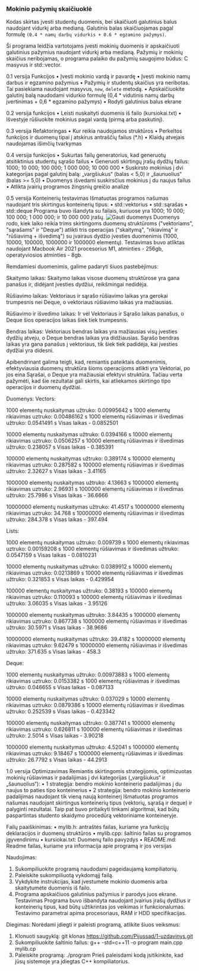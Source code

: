 ### Mokinio pažymių skaičiuoklė
Kodas skirtas įvesti studentų duomenis, bei skaičiuoti galutinius balus naudojant vidurkį arba medianą. 
Galutinis balas skaičiuojamas pagal formulę `(0.4 * namų darbų vidurkis + 0.6 * egzamino pažymys)`.

Ši programa leidžia vartotojams įvesti mokinių duomenis ir apskaičiuoti galutinius pažymius naudojant vidurkį arba medianą. Pažymių ir mokinių skaičius neribojamas, o programa palaiko du pažymių saugojimo būdus: C masyvus ir std::vector.

0.1 versija
Funkcijos
•	Įvesti mokinio vardą ir pavardę
•	Įvesti mokinio namų darbus ir egzamino pažymius
•	Pažymių ir studentų skaičius yra neribotas. Tai pasiekiama naudojant masyvus, `new`, `delete` metodą.
•	Apskaičiuokite galutinį balą naudodami vidurkio formulę (0,4 * vidutinis namų darbų įvertinimas + 0,6 * egzamino pažymys)
•	Rodyti galutinius balus ekrane

0.2 versija
funkcijos
•	Leisti nuskaityti duomenis iš failo (kursiokai.txt)
•	Išvestyje rūšiuokite mokinius pagal vardą (pirmą arba paskutinį).

0.3 versija
Refaktoringas
•	Kur reikia naudojamos struktūros
•	Perkeltos funkcijos ir duomenų tipai į atskirus antraščių failus (*.h)
•	Klaidų atvejais naudojamas išimčių tvarkymas

0.4 versija
funkcijos
•	Sukurtas failų generatorius, kad generuotų atsitiktinius studentų sąrašo failus
•	Generuoti skirtingų įrašų dydžių failus: 1000; 10 000; 100 000; 1 000 000; 10 000 000
•	Suskirsto mokinius į dvi kategorijas pagal galutinį balą: „vargšiukus“ (balas < 5,0) ir „šaunuolius“ (balas >= 5,0)
•	Duomenys išvedami suskirsčius mokinius į du naujus failus
•	Atlikta įvairių programos žingsnių greičio analizė

0.5 versija
Konteinerių testavimas
Išmatuotas programos našumas naudojant tris skirtingus konteinerių tipus:
•	std::vektorius
•	std::sąrašas
•	std::deque
Programa buvo išandyta su failais, kuriuose yra 1000; 10 000; 100 000; 1 000 000; ir 10 000 000 įrašų.
![Gauti duomenys](https://github.com/Pijussad/1-uzdavinys/blob/V0.5/Programavimo%20uzduotis/Screenshot%202023-04-06%20at%2016.31.36.png?raw=true)
Duomenys rodo, kiek laiko reikia trims skirtingoms duomenų struktūroms ("vektoriams", "sąrašams" ir "Deque") atlikti tris operacijas ("skaitymą", "rikiavimą" ir "rūšiavimą + išvedimą") su įvairaus dydžio įvesties duomenimis (1000, 10000, 100000, 1000000 ir 1000000 elementų). Testavimas buvo atliktas naudojant Macbook Air 2021 procesorius M1, atminties - 256gb, operatyviosios atminties - 8gb.

Remdamiesi duomenimis, galime padaryti šiuos pastebėjimus:

Skaitymo laikas: Skaitymo laikas visose duomenų struktūrose yra gana panašus ir, didėjant įvesties dydžiui, reikšmingai nedidėja.

Rūšiavimo laikas: Vektoriaus ir sąrašo rūšiavimo laikas yra gerokai trumpesnis nei Deque, o vektoriaus rūšiavimo laikas yra mažiausias.

Rūšiavimo ir išvedimo laikas: Ir vėl Vektoriaus ir Sąrašo laikas panašus, o Deque šios operacijos laikas šiek tiek trumpesnis.

Bendras laikas: Vektoriaus bendras laikas yra mažiausias visų įvesties dydžių atveju, o Deque bendras laikas yra didžiausias. Sąrašo bendras laikas yra gana panašus į vektoriaus, tik šiek tiek padidėja, kai įvesties dydžiai yra didesni.

Apibendrinant galima teigti, kad, remiantis pateiktais duomenimis, efektyviausia duomenų struktūra šioms operacijoms atlikti yra Vektoriai, po jos eina Sąrašai, o  Deque yra mažiausiai efektyvi struktūra. Tačiau verta pažymėti, kad šie rezultatai gali skirtis, kai atliekamos skirtingo tipo operacijos ir duomenų dydžiai.

Duomenys:
Vectors:

1000 elementų nuskaitymas užtruko: 0.00995642 s
1000 elementų rikiavimas uztruko: 0.00486162 s
1000 elementų rūšiavimas ir išvedimas užtruko: 0.0541491 s
Visas laikas - 0.0852501


10000 elementų nuskaitymas užtruko: 0.0394166 s
10000 elementų rikiavimas uztruko: 0.0506257 s
10000 elementų rūšiavimas ir išvedimas užtruko: 0.238057 s
Visas laikas - 0.385391


100000 elementų nuskaitymas užtruko: 0.389174 s
100000 elementų rikiavimas uztruko: 0.287582 s
100000 elementų rūšiavimas ir išvedimas užtruko: 2.32627 s
Visas laikas - 3.41165


1000000 elementų nuskaitymas užtruko: 4.13663 s
1000000 elementų rikiavimas uztruko: 2.96931 s
1000000 elementų rūšiavimas ir išvedimas užtruko: 25.7986 s
Visas laikas - 36.6666


10000000 elementų nuskaitymas užtruko: 41.4517 s
10000000 elementų rikiavimas uztruko: 34.768 s
10000000 elementų rūšiavimas ir išvedimas užtruko: 284.378 s
Visas laikas - 397.494



Lists:

1000 elementų nuskaitymas užtruko: 0.009739 s
1000 elementų rikiavimas uztruko: 0.00159208 s
1000 elementų rūšiavimas ir išvedimas užtruko: 0.0547159 s
Visas laikas - 0.0810231


10000 elementų nuskaitymas užtruko: 0.0389912 s
10000 elementų rikiavimas uztruko: 0.0213869 s
10000 elementų rūšiavimas ir išvedimas užtruko: 0.321853 s
Visas laikas - 0.429954


100000 elementų nuskaitymas užtruko: 0.38193 s
100000 elementų rikiavimas uztruko: 0.110093 s
100000 elementų rūšiavimas ir išvedimas užtruko: 3.06035 s
Visas laikas - 3.95126


1000000 elementų nuskaitymas užtruko: 3.84435 s
1000000 elementų rikiavimas uztruko: 0.867738 s
1000000 elementų rūšiavimas ir išvedimas užtruko: 30.5971 s
Visas laikas - 38.9686


10000000 elementų nuskaitymas užtruko: 39.4182 s
10000000 elementų rikiavimas uztruko: 9.62479 s
10000000 elementų rūšiavimas ir išvedimas užtruko: 371.635 s
Visas laikas - 458.3



Deque:

1000 elementų nuskaitymas užtruko: 0.00973883 s
1000 elementų rikiavimas uztruko: 0.0153382 s
1000 elementų rūšiavimas ir išvedimas užtruko: 0.046655 s
Visas laikas - 0.087133


10000 elementų nuskaitymas užtruko: 0.037029 s
10000 elementų rikiavimas uztruko: 0.0879386 s
10000 elementų rūšiavimas ir išvedimas užtruko: 0.252539 s
Visas laikas - 0.423342


100000 elementų nuskaitymas užtruko: 0.387741 s
100000 elementų rikiavimas uztruko: 0.626811 s
100000 elementų rūšiavimas ir išvedimas užtruko: 2.5014 s
Visas laikas - 3.90218


1000000 elementų nuskaitymas užtruko: 4.52041 s
1000000 elementų rikiavimas uztruko: 9.18467 s
1000000 elementų rūšiavimas ir išvedimas užtruko: 26.7792 s
Visas laikas - 44.2913

1.0 versija
Optimizavimas
Remiantis skirtingomis strategijomis, optimizuotas mokinių rūšiavimas ir padalijimas į dvi kategorijas („vargšiukus“ ir „šaunuolius“):
•	1 strategija: bendro mokinio konteinerio padalijimas į du naujus to paties tipo konteinerius
•	2 strategija: bendro mokinio konteinerio padalijimas naudojant tik vieną naują konteinerį
Išmatuotas programos našumas naudojant skirtingus konteinerių tipus (vektorių, sąrašą ir deque) ir palyginti rezultatai. Taip pat buvo pritaikyti tinkami algoritmai, kad būtų paspartintas studento skaidymo procedūrą vektoriniame konteineryje.

Failų paaiškinimas:
•	mylib.h: antraštės failas, kuriame yra funkcijų deklaracijos ir duomenų struktūros
•	mylib.cpp: šaltinio failas su programos įgyvendinimu
•	kursiokai.txt: Duomenų failo pavyzdys
•	README.md: Readme failas, kuriame yra informacija apie programą ir jos versijas

Naudojimas:
1.	Sukompiliuokite programą naudodami pageidaujamą kompiliatorių.
2.	Paleiskite sukompiliuotą vykdomąjį failą.
3.	Vykdykite instrukcijas, kad įvestumėte mokinio duomenis arba skaitytumėte duomenis iš failo.
4.	Programa apskaičiuos galutinius pažymius ir parodys juos ekrane.
Testavimas
Programa buvo išbandyta naudojant įvairius įrašų dydžius ir konteinerių tipus, kad būtų užtikrintas jos veikimas ir funkcionalumas. Testavimo parametrai apima procesoriaus, RAM ir HDD specifikacijas.

Diegimas:
Norėdami įdiegti ir paleisti programą, atlikite šiuos veiksmus:
1.	Klonuoti saugyklą: git klonas https://github.com/Pijussad/1-uzdavinys.git
2.	Sukompiliuokite šaltinio failus: g++ -std=c++11 -o program main.cpp mylib.cp
3.	Paleiskite programą: ./program
Prieš paleisdami kodą įsitikinkite, kad jūsų sistemoje yra įdiegtas C++ kompiliatorius.
